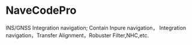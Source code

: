 # NaveCodePro
INS/GNSS Integration navigation; Contain Inpure navigation， Integration navigation，Transfer Alignment，Robuster Filter,NHC,etc.
